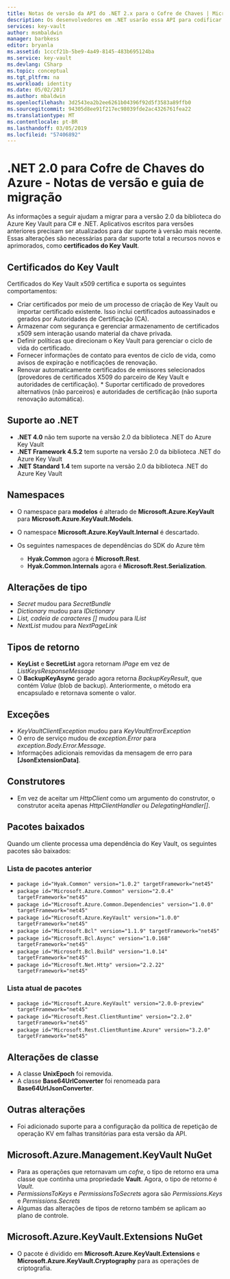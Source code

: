 ```yaml
---
title: Notas de versão da API do .NET 2.x para o Cofre de Chaves | Microsoft Docs
description: Os desenvolvedores em .NET usarão essa API para codificar para o Cofre de Chaves do Azure
services: key-vault
author: msmbaldwin
manager: barbkess
editor: bryanla
ms.assetid: 1cccf21b-5be9-4a49-8145-483b695124ba
ms.service: key-vault
ms.devlang: CSharp
ms.topic: conceptual
ms.tgt_pltfrm: na
ms.workload: identity
ms.date: 05/02/2017
ms.author: mbaldwin
ms.openlocfilehash: 3d2543ea2b2ee6261b04396f92d5f3583a89ffb0
ms.sourcegitcommit: 94305d8ee91f217ec98039fde2ac4326761fea22
ms.translationtype: MT
ms.contentlocale: pt-BR
ms.lasthandoff: 03/05/2019
ms.locfileid: "57406892"
---
```

# <a name="azure-key-vault-net-20---release-notes-and-migration-guide"></a>.NET 2.0 para Cofre de Chaves do Azure - Notas de versão e guia de migração
As informações a seguir ajudam a migrar para a versão 2.0 da biblioteca do Azure Key Vault para C# e .NET.  Aplicativos escritos para versões anteriores precisam ser atualizados para dar suporte à versão mais recente.  Essas alterações são necessárias para dar suporte total a recursos novos e aprimorados, como **certificados do Key Vault**.

## <a name="key-vault-certificates"></a>Certificados do Key Vault

Certificados do Key Vault x509 certifica e suporta os seguintes comportamentos:  

* Criar certificados por meio de um processo de criação de Key Vault ou importar certificado existente. Isso inclui certificados autoassinados e gerados por Autoridades de Certificação (CA).
* Armazenar com segurança e gerenciar armazenamento de certificados x509 sem interação usando material da chave privada.  
* Definir políticas que direcionam o Key Vault para gerenciar o ciclo de vida do certificado.  
* Fornecer informações de contato para eventos de ciclo de vida, como avisos de expiração e notificações de renovação.  
* Renovar automaticamente certificados de emissores selecionados (provedores de certificados X509 do parceiro de Key Vault e autoridades de certificação). * Suportar certificado de provedores alternativos (não parceiros) e autoridades de certificação (não suporta renovação automática).  

## <a name="net-support"></a>Suporte ao .NET

* **.NET 4.0** não tem suporte na versão 2.0 da biblioteca .NET do Azure Key Vault
* **.NET Framework 4.5.2** tem suporte na versão 2.0 da biblioteca .NET do Azure Key Vault
* **.NET Standard 1.4** tem suporte na versão 2.0 da biblioteca .NET do Azure Key Vault

## <a name="namespaces"></a>Namespaces

* O namespace para **modelos** é alterado de **Microsoft.Azure.KeyVault** para **Microsoft.Azure.KeyVault.Models**.
* O namespace **Microsoft.Azure.KeyVault.Internal** é descartado.
* Os seguintes namespaces de dependências do SDK do Azure têm 

    - **Hyak.Common** agora é **Microsoft.Rest**.
    - **Hyak.Common.Internals** agora é **Microsoft.Rest.Serialization**.

## <a name="type-changes"></a>Alterações de tipo

* *Secret* mudou para *SecretBundle*
* *Dictionary* mudou para *IDictionary*
* *List<T>, cadeia de caracteres []* mudou para *IList<T>*
* *NextList* mudou para *NextPageLink*

## <a name="return-types"></a>Tipos de retorno

* **KeyList** e **SecretList** agora retornam *IPage<T>* em vez de *ListKeysResponseMessage*
* O **BackupKeyAsync** gerado agora retorna *BackupKeyResult*, que contém *Value* (blob de backup). Anteriormente, o método era encapsulado e retornava somente o valor.

## <a name="exceptions"></a>Exceções

* *KeyVaultClientException* mudou para *KeyVaultErrorException*
* O erro de serviço mudou de *exception.Error* para *exception.Body.Error.Message*.
* Informações adicionais removidas da mensagem de erro para **[JsonExtensionData]**.

## <a name="constructors"></a>Construtores

* Em vez de aceitar um *HttpClient* como um argumento do construtor, o construtor aceita apenas *HttpClientHandler* ou *DelegatingHandler[]*.

## <a name="downloaded-packages"></a>Pacotes baixados

Quando um cliente processa uma dependência do Key Vault, os seguintes pacotes são baixados:

### <a name="previous-package-list"></a>Lista de pacotes anterior

* `package id="Hyak.Common" version="1.0.2" targetFramework="net45"`
* `package id="Microsoft.Azure.Common" version="2.0.4" targetFramework="net45"`
* `package id="Microsoft.Azure.Common.Dependencies" version="1.0.0" targetFramework="net45"`
* `package id="Microsoft.Azure.KeyVault" version="1.0.0" targetFramework="net45"`
* `package id="Microsoft.Bcl" version="1.1.9" targetFramework="net45"`
* `package id="Microsoft.Bcl.Async" version="1.0.168" targetFramework="net45"`
* `package id="Microsoft.Bcl.Build" version="1.0.14" targetFramework="net45"`
* `package id="Microsoft.Net.Http" version="2.2.22" targetFramework="net45"`

### <a name="current-package-list"></a>Lista atual de pacotes

* `package id="Microsoft.Azure.KeyVault" version="2.0.0-preview" targetFramework="net45"`
* `package id="Microsoft.Rest.ClientRuntime" version="2.2.0" targetFramework="net45"`
* `package id="Microsoft.Rest.ClientRuntime.Azure" version="3.2.0" targetFramework="net45"`

## <a name="class-changes"></a>Alterações de classe

* A classe **UnixEpoch** foi removida.
* A classe **Base64UrlConverter** foi renomeada para **Base64UrlJsonConverter**.

## <a name="other-changes"></a>Outras alterações

* Foi adicionado suporte para a configuração da política de repetição de operação KV em falhas transitórias para esta versão da API.

## <a name="microsoftazuremanagementkeyvault-nuget"></a>Microsoft.Azure.Management.KeyVault NuGet

* Para as operações que retornavam um *cofre*, o tipo de retorno era uma classe que continha uma propriedade **Vault**. Agora, o tipo de retorno é *Vault*.
* *PermissionsToKeys* e *PermissionsToSecrets* agora são *Permissions.Keys* e *Permissions.Secrets*
* Algumas das alterações de tipos de retorno também se aplicam ao plano de controle.

## <a name="microsoftazurekeyvaultextensions-nuget"></a>Microsoft.Azure.KeyVault.Extensions NuGet

* O pacote é dividido em **Microsoft.Azure.KeyVault.Extensions** e **Microsoft.Azure.KeyVault.Cryptography** para as operações de criptografia.

